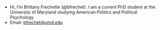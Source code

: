 - Hi, I’m Brittany Frechette (@bfrechet). I am a current PhD student at the University of Maryland 
studying American Politics and Political Psychology
- Email: bfrechet@umd.edu

<!---
bfrechet/bfrechet is a ✨ special ✨ repository because its `README.md` (this file) appears on your GitHub profile.
You can click the Preview link to take a look at your changes.
--->
